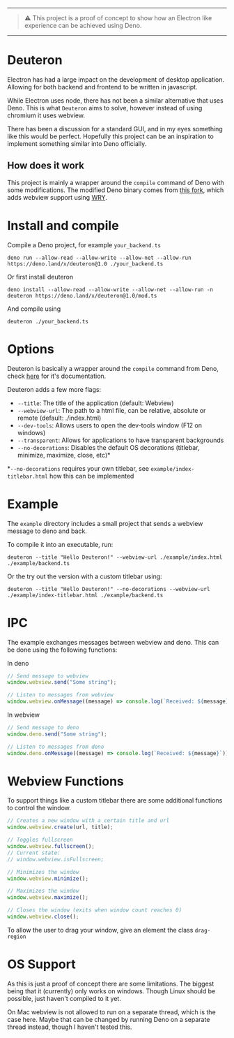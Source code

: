 
---

> ⚠️ This project is a proof of concept to show how an Electron like experience can be achieved using Deno.

---

# Deuteron

Electron has had a large impact on the development of desktop application.
Allowing for both backend and frontend to be written in javascript.

While Electron uses node, there has not been a similar alternative that uses Deno.
This is what `Deuteron` aims to solve, however instead of using chromium it uses webview.

There has been a discussion for a standard GUI, and in my eyes something like this would be perfect. Hopefully this project can be an inspiration to implement something similar into Deno officially.

## How does it work

This project is mainly a wrapper around the `compile` command of Deno with some modifications.
The modified Deno binary comes from [this fork](https://github.com/JasperVanEsveld/deno), which adds webview support using [WRY](https://github.com/tauri-apps/wry).

# Install and compile

Compile a Deno project, for example `your_backend.ts`
```
deno run --allow-read --allow-write --allow-net --allow-run https://deno.land/x/deuteron@1.0 ./your_backend.ts
```

Or first install deuteron
```
deno install --allow-read --allow-write --allow-net --allow-run -n deuteron https://deno.land/x/deuteron@1.0/mod.ts
```
And compile using
```
deuteron ./your_backend.ts
```

# Options

Deuteron is basically a wrapper around the `compile` command from Deno, check [here](https://deno.land/manual@v1.31.1/tools/compiler) for it's documentation.

Deuteron adds a few more flags:

- `--title`: The title of the application (default: Webview)
- `--webview-url`: The path to a html file, can be relative, absolute or remote (default: ./index.html)
- `--dev-tools`: Allows users to open the dev-tools window (F12 on windows)
- `--transparent`: Allows for applications to have transparent backgrounds
- `--no-decorations`: Disables the default OS decorations (titlebar, minimize, maximize, close, etc)*

*`--no-decorations` requires your own titlebar, see `example/index-titlebar.html` how this can be implemented

# Example

The `example` directory includes a small project that sends a webview message to deno and back.

To compile it into an executable, run:
```
deuteron --title "Hello Deuteron!" --webview-url ./example/index.html ./example/backend.ts 
```
Or the try out the version with a custom titlebar using:
```
deuteron --title "Hello Deuteron!" --no-decorations --webview-url ./example/index-titlebar.html ./example/backend.ts 
```

# IPC

The example exchanges messages between webview and deno.
This can be done using the following functions:

In deno
```js
// Send message to webview
window.webview.send("Some string");

// Listen to messages from webview
window.webview.onMessage((message) => console.log(`Received: ${message}`)); 
```

In webview
```js
// Send message to deno
window.deno.send("Some string");

// Listen to messages from deno
window.deno.onMessage((message) => console.log(`Received: ${message}`)); 
```

# Webview Functions

To support things like a custom titlebar there are some additional functions to control the window.
```js
// Creates a new window with a certain title and url
window.webview.create(url, title);

// Toggles fullscreen
window.webview.fullscreen();
// Current state:
// window.webview.isFullscreen;

// Minimizes the window
window.webview.minimize();

// Maximizes the window
window.webview.maximize();

// Closes the window (exits when window count reaches 0)
window.webview.close();
```

To allow the user to drag your window, give an element the class `drag-region`

# OS Support

As this is just a proof of concept there are some limitations.
The biggest being that it (currently) only works on windows. Though Linux should be possible, just haven't compiled to it yet.

On Mac webview is not allowed to run on a separate thread, which is the case here. Maybe that can be changed by running Deno on a separate thread instead, though I haven't tested this.
